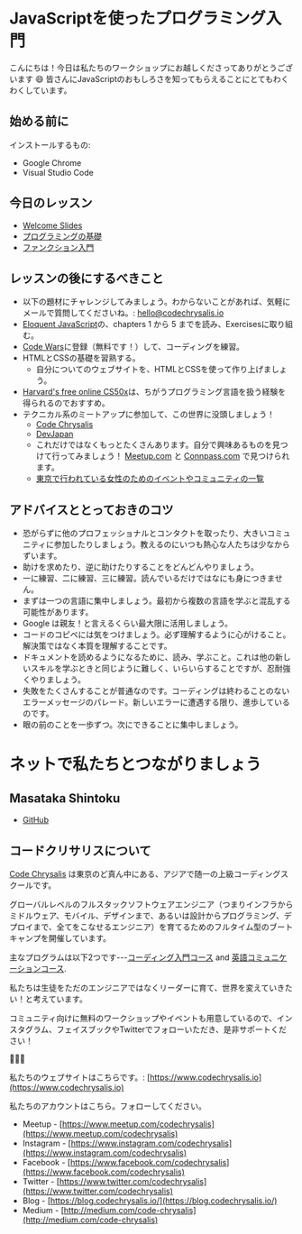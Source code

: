# JavaScriptを使ったプログラミング入門

こんにちは！今日は私たちのワークショップにお越しくださってありがとうございます 😄
皆さんにJavaScriptのおもしろさを知ってもらえることにとてもわくわくしています。

## 始める前に

インストールするもの:

* Google Chrome
* Visual Studio Code

## 今日のレッスン

* [Welcome Slides](https://docs.google.com/presentation/d/e/2PACX-1vRc3EGkVdx0Db7VNkbCNaTWHZA5Ge5PtYMM_guIVa6QvvQ4N8Yy3b7jxHWxNJWjmg0H9P05VM7wKAP1/pub?start=false&loop=false&delayms=3000)
* [プログラミングの基礎](https://github.com/codechrysalis/intro-javascript-ja/blob/master/foundations.md)
* [ファンクション入門](https://github.com/codechrysalis/intro-javascript-ja/blob/master/intro-functions.md)

## レッスンの後にするべきこと

* 以下の題材にチャレンジしてみましょう。わからないことがあれば、気軽にメールで質問してくださいね。: [hello@codechrysalis.io](mailto:hello@codechrysalis.io)
* [Eloquent JavaScript](http://eloquentjavascript.net/)の、chapters 1 から 5 までを読み、Exercisesに取り組む。
* [Code Wars](https://www.codewars.com/)に登録（無料です！）して、コーディングを練習。
* HTMLとCSSの基礎を習熟する。
  * 自分についてのウェブサイトを、HTMLとCSSを使って作り上げましょう。
* [Harvard's free online CS50x](https://harvardx.harvard.edu/cs50x-introduction-computer-science)は、ちがうプログラミング言語を扱う経験を得られるのでおすすめ。
* テクニカル系のミートアップに参加して、この世界に没頭しましょう！
  * [Code Chrysalis](https://www.meetup.com/codechrysalis)
  * [DevJapan](https://www.meetup.com/devjapan)
  * これだけではなくもっとたくさんあります。自分で興味あるものを見つけて行ってみましょう！ [Meetup.com](https://www.meetup.com) と [Connpass.com](http://connpass.com/) で見つけられます。
  * [東京で行われている女性のためのイベントやコミュニティの一覧](https://medium.com/code-chrysalis/the-definitive-guide-to-womens-tech-events-and-communities-in-tokyo-43a00ee3f87d)

## アドバイスととっておきのコツ

* 恐がらずに他のプロフェッショナルとコンタクトを取ったり、大きいコミュニティに参加したりしましょう。教えるのにいつも熱心な人たちは少なからずいます。
* 助けを求めたり、逆に助けたりすることをどんどんやりましょう。
* 一に練習、二に練習、三に練習。読んでいるだけではなにも身につきません。
* まずは一つの言語に集中しましょう。最初から複数の言語を学ぶと混乱する可能性があります。
* Google は親友！と言えるくらい最大限に活用しましょう。
* コードのコピペには気をつけましょう。必ず理解するように心がけること。解決策ではなく本質を理解することです。
* ドキュメントを読めるようになるために、読み、学ぶこと。これは他の新しいスキルを学ぶときと同じように難しく、いらいらすることですが、忍耐強くやりましょう。
* 失敗をたくさんすることが普通なのです。コーディングは終わることのないエラーメッセージのパレード。新しいエラーに遭遇する限り、進歩しているのです。
* 眼の前のことを一歩ずつ。次にできることに集中しましょう。

# ネットで私たちとつながりましょう

## Masataka Shintoku

* [GitHub](https://github.com/maaaashin324)

## コードクリサリスについて

[Code Chrysalis](https://www.codechrysalis.io) は東京のど真ん中にある、アジアで随一の上級コーディングスクールです。

グローバルレベルのフルスタックソフトウェアエンジニア（つまりインフラからミドルウェア、モバイル、デザインまで、あるいは設計からプログラミング、デプロイまで、全てをこなせるエンジニア）を育てるためのフルタイム型のブートキャンプを開催しています。

主なプログラムは以下2つです---[コーディング入門コース](https://www.codechrysalis.io/foundations) and [英語コミュニケーションコース](https://www.codechrysalis.io/english).

私たちは生徒をただのエンジニアではなくリーダーに育て、世界を変えていきたい！と考えています。

コミュニティ向けに無料のワークショップやイベントも用意しているので、インスタグラム、フェイスブックやTwitterでフォローいただき、是非サポートください！

🦋🦋🦋

私たちのウェブサイトはこちらです。: [https://www.codechrysalis.io](https://www.codechrysalis.io)

私たちのアカウントはこちら。フォローしてください。

* Meetup - [https://www.meetup.com/codechrysalis](https://www.meetup.com/codechrysalis)
* Instagram - [https://www.instagram.com/codechrysalis](https://www.instagram.com/codechrysalis)
* Facebook - [https://www.facebook.com/codechrysalis](https://www.facebook.com/codechrysalis)
* Twitter - [https://www.twitter.com/codechrysalis](https://www.twitter.com/codechrysalis)
* Blog - [https://blog.codechrysalis.io/](https://blog.codechrysalis.io/)
* Medium - [http://medium.com/code-chrysalis](http://medium.com/code-chrysalis)
